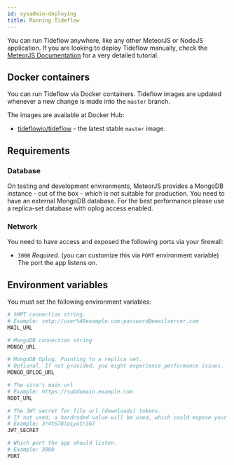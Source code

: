 ```yaml
---
id: sysadmin-deploying
title: Running Tideflow
---
```


You can run Tideflow anywhere, like any other MeteorJS or NodeJS application. 
If you are looking to deploy Tideflow manually, check the [MeteorJS Documentation](https://guide.meteor.com/deployment.html) for a very detailed tutorial.

## Docker containers

You can run Tideflow via Docker containers. Tideflow images are updated whenever
a new change is made into the `master` branch.

The images are available at Docker Hub:

- [tideflowio/tideflow](https://hub.docker.com/r/tideflowio/tideflow) - the
latest stable `master` image.

## Requirements

### Database

On testing and development environments, MeteorJS provides a MongoDB instance -
out of the box - which is not suitable for production. You need to have an
external MongoDB database. For the best performance please use a replica-set
database with oplog access enabled.

### Network

You need to have access and exposed the following ports via your firewall:

- `3000` _Required._ (you can customize this via `PORT` environment variable) The port the app listens on.

## Environment variables

You must set the following environment variables:

```bash
# SMPT connection string.
# Example: smtp://user%40example.com:password@emailserver.com
MAIL_URL  

# MongoDB connection string
MONGO_URL 

# MongoDB Oplog. Pointing to a replica set.
# Optional. If not provided, you might experience performance issues.
MONGO_OPLOG_URL 

# The site's main url
# Example: https://subdomain.example.com
ROOT_URL

# The JWT secret for file url (downloads) tokens.
# If not used, a hardcoded value will be used, which could expose your files.
# Example: 3r4t678loiyutr367
JWT_SECRET

# Which port the app should listen.
# Example: 3000
PORT
```
